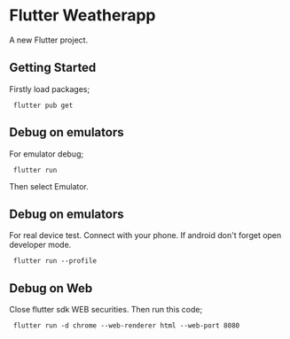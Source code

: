 # Flutter Weatherapp

A new Flutter project.

## Getting Started

Firstly load packages;

     flutter pub get

## Debug on emulators
For emulator debug;

     flutter run

Then select Emulator.


## Debug on emulators
For real device test. Connect with your phone. If android don't forget open developer mode.

     flutter run --profile


## Debug on Web
Close flutter sdk WEB securities. Then run this code;

     flutter run -d chrome --web-renderer html --web-port 8080
